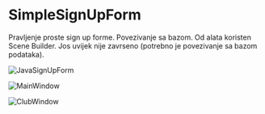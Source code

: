 # SimpleSignUpForm
Pravljenje proste sign up forme. Povezivanje sa bazom. Od alata koristen Scene Builder. Jos uvijek nije zavrseno (potrebno je povezivanje sa bazom podataka).

![JavaSignUpForm](https://user-images.githubusercontent.com/34395798/156018522-a6deb2f9-7bf1-4633-a888-b795cccaf0f5.png)


![MainWindow](https://user-images.githubusercontent.com/34395798/156018537-3a45566c-59e4-4281-b89b-e8f1c33681da.png)


![ClubWindow](https://user-images.githubusercontent.com/34395798/156018547-fea8937a-2318-403b-92b5-4338d25622bb.png)
